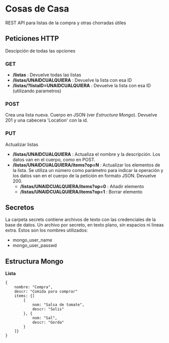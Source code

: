 # Cosas de Casa

REST API para listas de la compra y otras chorradas útiles

## Peticiones HTTP

Descipción de todas las opciones

### GET
 + **/listas** : Devuelve todas las listas
 + **/listas/UNAIDCUALQUIERA** : Devuelve la lista con esa ID
 + **/listas/?listaID=UNAIDCUALQUIERA** : Devuelve la lista con esa ID (utilizando parametros)


### POST
Crea una lista nueva. Cuerpo en JSON (ver *Estructura Mongo*). Devuelve 201 y una cabecera 'Location' con la id.

### PUT
Actualizar listas

 + **/listas/UNAIDCUALQUIERA** : Actualiza el nombre y la descripción. Los datos van en el cuerpo, como en POST.
 + **/listas/UNAIDCUALQUIERA/items?op=N** : Actualizar los elementos de la lista. Se utiliza un número como parámetro para indicar la operación y los datos van en el cuerpo de la petición en formato JSON. Devuelve 200.
    + **/listas/UNAIDCUALQUIERA/items?op=0** : Añadir elemento
    + **/listas/UNAIDCUALQUIERA/items?op=1** : Borrar elemento

## Secretos

La carpeta secrets contiene archivos de texto con las credenciales de la base de datos.
Un archivo por secreto, en texto plano, sin espacios ni lineas extra. Estos son los nombres utilizados:
 + mongo_user_name
 + mongo_user_passwd


## Estructura Mongo

**Lista**
```
{
    nombre: "Compra",
    descr: "Comida para comprar"
    items: {[
        {
            nom: "Salsa de tomate",
            descr: "Solis"
        }, {
            nom: "Sal",
            descr: "Gorda"
        }
    ]}
}
```